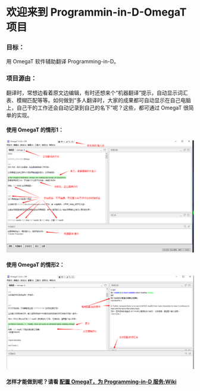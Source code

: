 # 欢迎来到 Programmin-in-D-OmegaT 项目

### 目标：
  用 OmegaT 软件辅助翻译 Programming-in-D。

### 项目源由：

翻译时，常想边看着原文边编辑，有时还想来个“机器翻译”提示，自动显示词汇表、模糊匹配等等。如何做到“多人翻译时，大家的成果都可自动显示在自己电脑上，自己干的工作还会自动记录到自己的名下”呢？这些，都可通过 OmegaT 很简单的实现。

#### 使用 OmegaT 的情形1：

![使用 OmegaT 编辑行](https://github.com/DlangRen/Programming-in-D-OmegaT/blob/master/images/readme_1.png)

#### 使用 OmegaT 的情形2：

![使用 OmegaT 编辑行](https://github.com/DlangRen/Programming-in-D-OmegaT/blob/master/images/readme2_1.png)

#### 怎样才能做到呢？请看 [配置 OmegaT，为 Programming-in-D 服务:Wiki](https://github.com/DlangRen/Programming-in-D-OmegaT/wiki/) 



